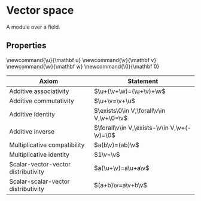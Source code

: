 # Vector space

A module over a field.

## Properties

\newcommand{\u}{\mathbf u}
\newcommand{\v}{\mathbf v}
\newcommand{\w}{\mathbf w}
\newcommand{\0}{\mathbf 0}

| Axiom | Statement |
| - | - |
| Additive associativity | $\u+(\v+\w)=(\u+\v)+\w$ |
| Additive commutativity | $\u+\v=\v+\u$ |
| Additive identity | $\exists\0\in V,\forall\v\in V,\v+\0=\v$ |
| Additive inverse | $\forall\v\in V,\exists-\v\in V,\v+(-\v)=\0$ |
| Multiplicative compatibility | $a(b\v)=(ab)\v$ |
| Multiplicative identity | $1\v=\v$ |
| Scalar-vector-vector distributivity | $a(\u+\v)=a\u+a\v$ |
| Scalar-scalar-vector distributivity | $(a+b)\v=a\v+b\v$ |
